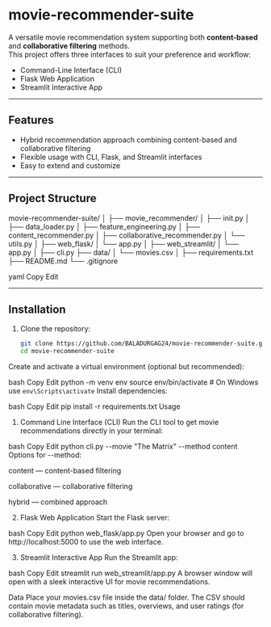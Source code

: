 # movie-recommender-suite

A versatile movie recommendation system supporting both **content-based** and **collaborative filtering** methods.  
This project offers three interfaces to suit your preference and workflow:  
- Command-Line Interface (CLI)  
- Flask Web Application  
- Streamlit Interactive App   

---
 
## Features

- Hybrid recommendation approach combining content-based and collaborative filtering  
- Flexible usage with CLI, Flask, and Streamlit interfaces  
- Easy to extend and customize  

---

## Project Structure

movie-recommender-suite/
│
├── movie_recommender/
│ ├── init.py
│ ├── data_loader.py
│ ├── feature_engineering.py
│ ├── content_recommender.py
│ ├── collaborative_recommender.py
│ └── utils.py
│
├── web_flask/
│ └── app.py
│
├── web_streamlit/
│ └── app.py
│
├── cli.py
├── data/
│ └── movies.csv
│
├── requirements.txt
├── README.md
└── .gitignore

yaml
Copy
Edit

---

## Installation

1. Clone the repository:

   ```bash
   git clone https://github.com/BALADURGAG24/movie-recommender-suite.git
   cd movie-recommender-suite
Create and activate a virtual environment (optional but recommended):

bash
Copy
Edit
python -m venv env
source env/bin/activate    # On Windows use `env\Scripts\activate`
Install dependencies:

bash
Copy
Edit
pip install -r requirements.txt
Usage
1. Command Line Interface (CLI)
Run the CLI tool to get movie recommendations directly in your terminal:

bash
Copy
Edit
python cli.py --movie "The Matrix" --method content
Options for --method:

content — content-based filtering

collaborative — collaborative filtering

hybrid — combined approach

2. Flask Web Application
Start the Flask server:

bash
Copy
Edit
python web_flask/app.py
Open your browser and go to http://localhost:5000 to use the web interface.

3. Streamlit Interactive App
Run the Streamlit app:

bash
Copy
Edit
streamlit run web_streamlit/app.py
A browser window will open with a sleek interactive UI for movie recommendations.

Data
Place your movies.csv file inside the data/ folder.
The CSV should contain movie metadata such as titles, overviews, and user ratings (for collaborative filtering).


